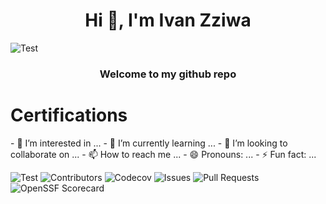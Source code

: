  <h1 align="center">Hi 👋, I'm Ivan Zziwa</h1>

 ![Test](https://img.shields.io/badge/Test-passing-brightgreen)

 <h3 align="center">Welcome to my github repo</h3>
 <h1 align="left">Certifications</h1>
- 👀 I’m interested in ...
- 🌱 I’m currently learning ...
- 💞️ I’m looking to collaborate on ...
- 📫 How to reach me ...
- 😄 Pronouns: ...
- ⚡ Fun fact: ...

<!---
Livingstorne/Livingstorne is a ✨ special ✨ repository because its `README.md` (this file) appears on your GitHub profile.
You can click the Preview link to take a look at your changes.
--->

![Test](https://img.shields.io/badge/Test-passing-brightgreen)
![Contributors](https://img.shields.io/github/contributors/YourUsername/YourRepo)
![Codecov](https://img.shields.io/codecov/c/github/YourUsername/YourRepo?logo=codecov)
![Issues](https://img.shields.io/github/issues/YourUsername/YourRepo?color=blue)
![Pull Requests](https://img.shields.io/github/issues-pr/YourUsername/YourRepo?color=blue)
![OpenSSF Scorecard](https://img.shields.io/badge/openssf%20scorecard-7.3-yellowgreen)
